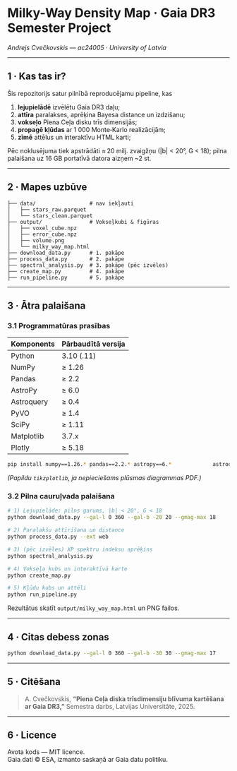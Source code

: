 # Milky-Way Density Map · Gaia DR3 Semester Project  
*Andrejs Cvečkovskis — ac24005 · University of Latvia*

---

## 1 · Kas tas ir?

Šis repozitorijs satur pilnībā reproducējamu pipeline, kas

1. **lejupielādē** izvēlētu Gaia DR3 daļu;  
2. **attīra** paralakses, aprēķina Bayesa distance un izdzišanu;  
3. **vokseļo** Piena Ceļa disku trīs dimensijās;  
4. **propagē kļūdas** ar 1 000 Monte‑Karlo realizācijām;  
5. **zīmē** attēlus un interaktīvu HTML karti;  

Pēc noklusējuma tiek apstrādāti ≈ 20 milj. zvaigžņu (|b| < 20°, G < 18); pilna palaišana uz 16 GB portatīvā datora aizņem ~2 st.

---

## 2 · Mapes uzbūve

```
├── data/                 # nav iekļauti
│   ├── stars_raw.parquet
│   └── stars_clean.parquet
├── output/               # Vokseļkubi & figūras
│   ├── voxel_cube.npz
│   ├── error_cube.npz
│   ├── volume.png
│   └── milky_way_map.html
├── download_data.py      # 1. pakāpe
├── process_data.py       # 2. pakāpe
├── spectral_analysis.py  # 3. pakāpe (pēc izvēles)
├── create_map.py         # 4. pakāpe
├── run_pipeline.py       # 5. pakāpe

```

---

## 3 · Ātra palaišana

### 3.1 Programmatūras prasības

| Komponents | Pārbaudītā versija |
|------------|--------------------|
| Python     | 3.10 (.11) |
| NumPy      | ≥ 1.26 |
| Pandas     | ≥ 2.2 |
| AstroPy    | ≥ 6.0 |
| Astroquery | ≥ 0.4 |
| PyVO       | ≥ 1.4 |
| SciPy      | ≥ 1.11 |
| Matplotlib | 3.7.x |
| Plotly     | ≥ 5.18 |

```bash
pip install numpy==1.26.* pandas==2.2.* astropy==6.*             astroquery pyvo scipy matplotlib==3.7.* plotly requests
```
*(Papildu `tikzplotlib`, ja nepieciešams plūsmas diagrammas PDF.)*

### 3.2 Pilna cauruļvada palaišana

```bash
# 1) Lejupielāde: pilns garums, |b| < 20°, G < 18
python download_data.py --gal-l 0 360 --gal-b -20 20 --gmag-max 18

# 2) Paralakšu attīrīšana un distance
python process_data.py --ext web

# 3) (pēc izvēles) XP spektru indeksu aprēķins
python spectral_analysis.py

# 4) Vokseļa kubs un interaktīvā karte
python create_map.py

# 5) Kļūdu kubs un attēli
python run_pipeline.py
```

Rezultātus skatīt `output/milky_way_map.html` un PNG failos.

---

## 4 · Citas debess zonas

```bash
python download_data.py --gal-l 0 360 --gal-b -30 30 --gmag-max 17
```

---

## 5 · Citēšana

> A. Cvečkovskis, **“Piena Ceļa diska trīsdimensiju blīvuma kartēšana ar Gaia DR3,”** Semestra darbs, Latvijas Universitāte, 2025.

---

## 6 · Licence

Avota kods — MIT licence.  
Gaia dati © ESA, izmanto saskaņā ar Gaia datu politiku.
